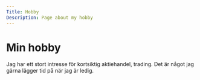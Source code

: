 ```yaml
---
Title: Hobby
Description: Page about my hobby
---
```


Min hobby
==================

Jag har ett stort intresse för kortsiktig aktiehandel, trading. Det är något jag gärna lägger tid på när jag är ledig.